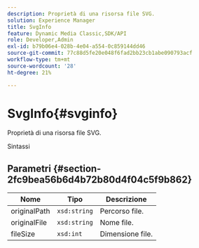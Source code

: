 ```yaml
---
description: Proprietà di una risorsa file SVG.
solution: Experience Manager
title: SvgInfo
feature: Dynamic Media Classic,SDK/API
role: Developer,Admin
exl-id: b79b06e4-028b-4e04-a554-0c859144dd46
source-git-commit: 77c88d5fe20e048f6fad2bb23cb1abe090793acf
workflow-type: tm+mt
source-wordcount: '28'
ht-degree: 21%

---
```


# SvgInfo{#svginfo}

Proprietà di una risorsa file SVG.

Sintassi

## Parametri {#section-2fc9bea56b6d4b72b80d4f04c5f9b862}

| Nome | Tipo | Descrizione |
|---|---|---|
| originalPath | `xsd:string` | Percorso file. |
| originalFile | `xsd:string` | Nome file. |
| fileSize | `xsd:int` | Dimensione file. |
